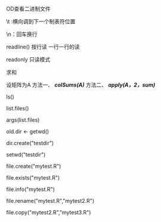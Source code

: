 OD查看二进制文件

\t :横向调到下一个制表符位置

\n：回车换行

readline()  按行读  一行一行的读

readonly 只读模式





求和

设矩阵为A 方法一、 ***colSums(A)***  方法二、 ***apply(A，2，sum)*** 



ls()

list.files()

args(list.files)

old.dir <- getwd()

dir.create("testdir")

setwd("testdir")

file.create("mytest.R")

file.exists("mytest.R")

file.info("mytest.R")

file.rename("mytest.R","mytest2.R")

file.copy("mytest2.R","mytest3.R")